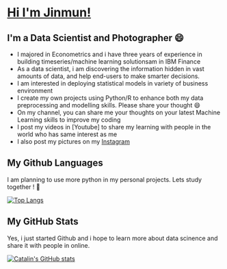 # [Hi I'm Jinmun!][website]

## I'm a Data Scientist and Photographer 😄

- I majored in Econometrics and i have three years of experience in building timeseries/machine learning solutionsam in IBM Finance
- As a data scientist, i am discovering the information hidden in vast amounts of data, and help end-users to make smarter decisions. 
- I am interested in deploying statistical models in variety of business environment 
- I create my own projects using Python/R to enhance both my data preprocessing and modelling skills. Please share your thought 😄
- On my channel, you can share me your thoughts on your latest Machine Learning skills to improve my coding 
- I post my videos in [Youtube] to share my learning with people in the world who has same interest as me
- I also post my pictures on my [Instagram][instagram]

## My Github Languages
I am planning to use more python in my personal projects. Lets study together ! 🍺

[![Top Langs](https://github-readme-stats.vercel.app/api/top-langs/?username=Jinmun-Park&theme=radical)](https://github.com/anuraghazra/github-readme-stats)

## My GitHub Stats 
Yes, i just started Github and i hope to learn more about data scinence and share it with people in online.

[![Catalin's GitHub stats](https://github-readme-stats.vercel.app/api?username=Jinmun-Park&theme=radical)](https://github.com/anuraghazra/github-readme-stats)

[website]: https://github.com/Jinmun-Park
[instagram]: https://www.instagram.com/jvstudio_xy/

